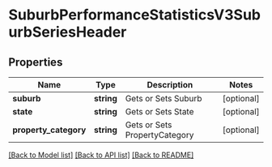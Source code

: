 # SuburbPerformanceStatisticsV3SuburbSeriesHeader

## Properties
Name | Type | Description | Notes
------------ | ------------- | ------------- | -------------
**suburb** | **string** | Gets or Sets Suburb | [optional] 
**state** | **string** | Gets or Sets State | [optional] 
**property_category** | **string** | Gets or Sets PropertyCategory | [optional] 

[[Back to Model list]](../../README.md#documentation-for-models) [[Back to API list]](../../README.md#documentation-for-api-endpoints) [[Back to README]](../../README.md)


